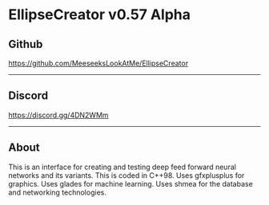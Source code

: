 # EllipseCreator v0.57 Alpha

## Github

https://github.com/MeeseeksLookAtMe/EllipseCreator

---

## Discord

https://discord.gg/4DN2WMm

---

## About

This is an interface for creating and testing deep feed forward neural networks and its variants.
This is coded in C++98.
Uses gfxplusplus for graphics.
Uses glades for machine learning.
Uses shmea for the database and networking technologies.
